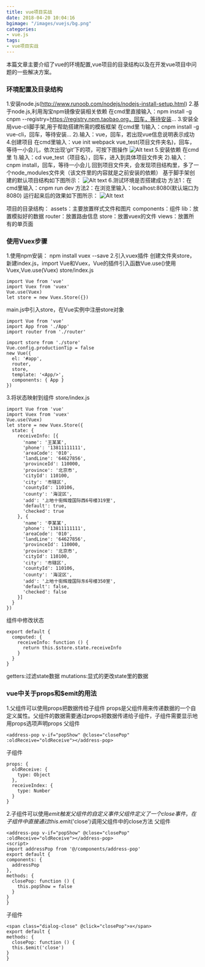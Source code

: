 ```yaml
---
title: vue项目实战
date: 2018-04-20 10:04:16
bgimage: "/images/vuejs/bg.png"
categories:
- vue.js
tags:
- vue项目实战
---
```

本篇文章主要介绍了vue的环境配置,vue项目的目录结构以及在开发vue项目中问题的一些解决方案。
### 环境配置及目录结构
1.安装node.js(http://www.runoob.com/nodejs/nodejs-install-setup.html)
2.基于node.js,利用淘宝npm镜像安装相关依赖
  在cmd里直接输入：npm install -g cnpm --registry=https://registry.npm.taobao.org，回车，等待安装...
3.安装全局vue-cli脚手架,用于帮助搭建所需的模板框架
  在cmd里 1)输入：cnpm install -g vue-cli，回车，等待安装...
          2).输入：vue，回车，若出现vue信息说明表示成功
4.创建项目
在cmd里输入：vue init webpack vue_test(项目文件夹名)，回车，等待一小会儿，依次出现‘git’下的项，可按下图操作
![Alt text](/images/vuejs/setting1.png)
5.安装依赖
  在cmd里  1).输入：cd vue_test（项目名），回车，进入到具体项目文件夹
           2).输入：cnpm install，回车，等待一小会儿
  回到项目文件夹，会发现项目结构里，多了一个node_modules文件夹（该文件里的内容就是之前安装的依赖）
  基于脚手架创建的默认项目结构如下图所示：
  ![Alt text](/images/vuejs/setting2.png)
6.测试环境是否搭建成功
  方法1：在cmd里输入：cnpm run dev
  方法2：在浏览里输入：localhost:8080(默认端口为8080)
  运行起来后的效果如下图所示：
  ![Alt text](/images/vuejs/setting3.png)

项目的目录结构：
  assets：主要放置样式文件和图片
  components：组件
  lib：放置模拟好的数据
  router：放置路由信息
  store：放置vuex的文件
  views：放置所有的单页面
### 使用Vuex步骤
1.使用npm安装：
  npm install vuex --save
2.引入vuex插件
创建文件夹store，新建index.js，import Vue和Vuex，Vue的插件引入函数Vue.use()使用Vuex,Vue.use(Vuex)
store/index.js
```
import Vue from 'vue'
import Vuex from 'vuex'
Vue.use(Vuex)
let store = new Vuex.Store({})
```
main.js中引入store，在Vue实例中注册store对象
```
import Vue from 'vue'
import App from './App'
import router from './router'

import store from './store'
Vue.config.productionTip = false
new Vue({
  el: '#app',
  router,
  store,
  template: '<App/>',
  components: { App }
})
```
3.将状态映射到组件
store/index.js
```
import Vue from 'vue'
import Vuex from 'vuex'
Vue.use(Vuex)
let store = new Vuex.Store({
  state: {
    receiveInfo: [{
      'name': '王某某',
      'phone': '13811111111',
      'areaCode': '010',
      'landLine': '64627856',
      'provinceId': 110000,
      'province': '北京市',
      'cityId': 110100,
      'city': '市辖区',
      'countyId': 110106,
      'county': '海淀区',
      'add': '上地十街辉煌国际西6号楼319室',
      'default': true,
      'checked': true
    }, {
      'name': '李某某',
      'phone': '13811111111',
      'areaCode': '010',
      'landLine': '64627856',
      'provinceId': 110000,
      'province': '北京市',
      'cityId': 110100,
      'city': '市辖区',
      'countyId': 110106,
      'county': '海淀区',
      'add': '上地十街辉煌国际东6号楼350室',
      'default': false,
      'checked': false
    }]
  }
})
```
组件中修改状态
```
export default {
  computed: {
    receiveInfo: function () {
      return this.$store.state.receiveInfo
    }
  }
}
```
getters:过滤state数据
mutations:显式的更改state里的数据
### vue中关于props和$emit的用法
1.父组件可以使用props把数据传给子组件
props是父组件用来传递数据的一个自定义属性。父组件的数据需要通过props把数据传递给子组件，子组件需要显示地用props选项声明props
父组件
```
<address-pop v-if="popShow" @close="closePop" :oldReceive="oldReceive"></address-pop>
```
子组件
```
props: {
  oldReceive: {
    type: Object
  },
  receiveIndex: {
    type: Number
  }
}
```
2.子组件可以使用$emit触发父组件的自定义事件
父组件定义了一个close事件，在子组件中直接通过this.$emit('close')调用父组件中的close方法
父组件
```
<address-pop v-if="popShow" @close="closePop" :oldReceive="oldReceive"></address-pop>
<script>
import addressPop from '@/components/address-pop'
export default {
components: {
  addressPop
},
methods: {
  closePop: function () {
    this.popShow = false
  }
}
}
```
子组件
```
<span class="dialog-close" @click="closePop">x</span>
export default {
methods: {
  closePop: function () {
  this.$emit('close')
}
}
```
